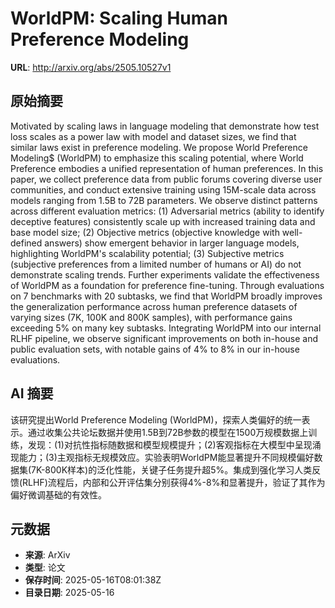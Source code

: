 # WorldPM: Scaling Human Preference Modeling

**URL**: http://arxiv.org/abs/2505.10527v1

## 原始摘要

Motivated by scaling laws in language modeling that demonstrate how test loss
scales as a power law with model and dataset sizes, we find that similar laws
exist in preference modeling. We propose World Preference Modeling$ (WorldPM)
to emphasize this scaling potential, where World Preference embodies a unified
representation of human preferences. In this paper, we collect preference data
from public forums covering diverse user communities, and conduct extensive
training using 15M-scale data across models ranging from 1.5B to 72B
parameters. We observe distinct patterns across different evaluation metrics:
(1) Adversarial metrics (ability to identify deceptive features) consistently
scale up with increased training data and base model size; (2) Objective
metrics (objective knowledge with well-defined answers) show emergent behavior
in larger language models, highlighting WorldPM's scalability potential; (3)
Subjective metrics (subjective preferences from a limited number of humans or
AI) do not demonstrate scaling trends. Further experiments validate the
effectiveness of WorldPM as a foundation for preference fine-tuning. Through
evaluations on 7 benchmarks with 20 subtasks, we find that WorldPM broadly
improves the generalization performance across human preference datasets of
varying sizes (7K, 100K and 800K samples), with performance gains exceeding 5%
on many key subtasks. Integrating WorldPM into our internal RLHF pipeline, we
observe significant improvements on both in-house and public evaluation sets,
with notable gains of 4% to 8% in our in-house evaluations.


## AI 摘要

该研究提出World Preference Modeling (WorldPM)，探索人类偏好的统一表示。通过收集公共论坛数据并使用1.5B到72B参数的模型在1500万规模数据上训练，发现：(1)对抗性指标随数据和模型规模提升；(2)客观指标在大模型中呈现涌现能力；(3)主观指标无规模效应。实验表明WorldPM能显著提升不同规模偏好数据集(7K-800K样本)的泛化性能，关键子任务提升超5%。集成到强化学习人类反馈(RLHF)流程后，内部和公开评估集分别获得4%-8%和显著提升，验证了其作为偏好微调基础的有效性。

## 元数据

- **来源**: ArXiv
- **类型**: 论文
- **保存时间**: 2025-05-16T08:01:38Z
- **目录日期**: 2025-05-16
